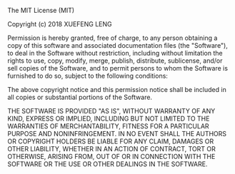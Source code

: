<!--
 * @Description: In User Settings Edit
 * @Author: your name
 * @Date: 2019-08-13 14:23:24
 * @LastEditTime: 2019-08-13 14:23:27
 * @LastEditors: Please set LastEditors
 -->
The MIT License (MIT)

Copyright (c) 2018 XUEFENG LENG

Permission is hereby granted, free of charge, to any person obtaining a copy of this software and associated documentation files (the "Software"), to deal in the Software without restriction, including without limitation the rights to use, copy, modify, merge, publish, distribute, sublicense, and/or sell copies of the Software, and to permit persons to whom the Software is furnished to do so, subject to the following conditions:

The above copyright notice and this permission notice shall be included in all copies or substantial portions of the Software.

THE SOFTWARE IS PROVIDED "AS IS", WITHOUT WARRANTY OF ANY KIND, EXPRESS OR IMPLIED, INCLUDING BUT NOT LIMITED TO THE WARRANTIES OF MERCHANTABILITY, FITNESS FOR A PARTICULAR PURPOSE AND NONINFRINGEMENT. IN NO EVENT SHALL THE AUTHORS OR COPYRIGHT HOLDERS BE LIABLE FOR ANY CLAIM, DAMAGES OR OTHER LIABILITY, WHETHER IN AN ACTION OF CONTRACT, TORT OR OTHERWISE, ARISING FROM, OUT OF OR IN CONNECTION WITH THE SOFTWARE OR THE USE OR OTHER DEALINGS IN THE SOFTWARE.
